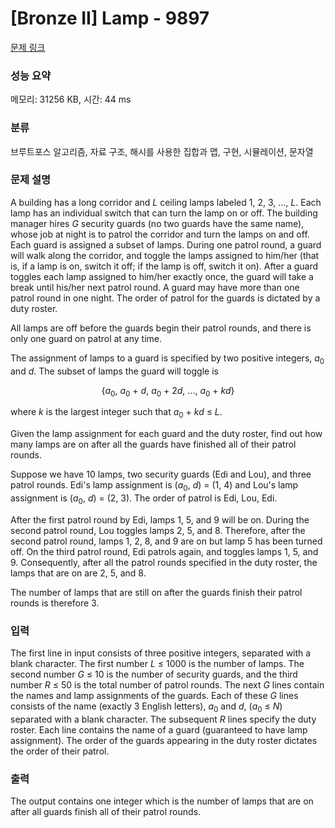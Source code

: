 # [Bronze II] Lamp - 9897 

[문제 링크](https://www.acmicpc.net/problem/9897) 

### 성능 요약

메모리: 31256 KB, 시간: 44 ms

### 분류

브루트포스 알고리즘, 자료 구조, 해시를 사용한 집합과 맵, 구현, 시뮬레이션, 문자열

### 문제 설명

<p>A building has a long corridor and <i>L</i> ceiling lamps labeled 1, 2, 3, ..., <i>L</i>. Each lamp has an individual switch that can turn the lamp on or off. The building manager hires <i>G</i> security guards (no two guards have the same name), whose job at night is to patrol the corridor and turn the lamps on and off. Each guard is assigned a subset of lamps. During one patrol round, a guard will walk along the corridor, and toggle the lamps assigned to him/her (that is, if a lamp is on, switch it off; if the lamp is off, switch it on). After a guard toggles each lamp assigned to him/her exactly once, the guard will take a break until his/her next patrol round. A guard may have more than one patrol round in one night. The order of patrol for the guards is dictated by a duty roster.</p>

<p>All lamps are off before the guards begin their patrol rounds, and there is only one guard on patrol at any time.</p>

<p>The assignment of lamps to a guard is specified by two positive integers, <i>a</i><sub>0</sub> and <i>d</i>. The subset of lamps the guard will toggle is</p>

<p style="text-align: center;">{<i>a</i><sub>0</sub>, <i>a</i><sub>0</sub> + <i>d</i>, <i>a</i><sub>0</sub> + 2<i>d</i>, ..., <i>a</i><sub>0</sub> + <i>kd</i>}</p>

<p>where <i>k</i> is the largest integer such that <i>a</i><sub>0</sub> + <i>kd</i> ≤ <i>L</i>.</p>

<p>Given the lamp assignment for each guard and the duty roster, find out how many lamps are on after all the guards have finished all of their patrol rounds.</p>

<p>Suppose we have 10 lamps, two security guards (Edi and Lou), and three patrol rounds. Edi's lamp assignment is (<i>a</i><sub>0</sub>, <i>d</i>) = (1, 4) and Lou's lamp assignment is (<i>a</i><sub>0</sub>, <i>d</i>) = (2, 3). The order of patrol is Edi, Lou, Edi.</p>

<p>After the first patrol round by Edi, lamps 1, 5, and 9 will be on. During the second patrol round, Lou toggles lamps 2, 5, and 8. Therefore, after the second patrol round, lamps 1, 2, 8, and 9 are on but lamp 5 has been turned off. On the third patrol round, Edi patrols again, and toggles lamps 1, 5, and 9. Consequently, after all the patrol rounds specified in the duty roster, the lamps that are on are 2, 5, and 8.</p>

<p>The number of lamps that are still on after the guards finish their patrol rounds is therefore 3.</p>

### 입력 

 <p>The first line in input consists of three positive integers, separated with a blank character. The first number <i>L</i> ≤ 1000 is the number of lamps. The second number <i>G</i> ≤ 10 is the number of security guards, and the third number <i>R</i> ≤ 50 is the total number of patrol rounds. The next <i>G</i> lines contain the names and lamp assignments of the guards. Each of these <i>G</i> lines consists of the name (exactly 3 English letters), <i>a</i><sub>0</sub> and <i>d</i>, (<i>a</i><sub>0</sub> ≤ <i>N</i>) separated with a blank character. The subsequent <i>R</i> lines specify the duty roster. Each line contains the name of a guard (guaranteed to have lamp assignment). The order of the guards appearing in the duty roster dictates the order of their patrol.</p>

### 출력 

 <p>The output contains one integer which is the number of lamps that are on after all guards finish all of their patrol rounds.</p>

